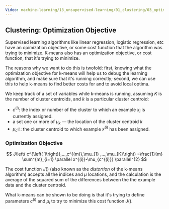```yaml
---
Video: machine-learning/13_unsupervised-learning/01_clustering/03_optimization-objective.mp4
---
```


## Clustering: Optimization Objective

Supervised learning algorithms like linear regression, logistic regression, etc have an opimization objective, or some cost function that the algorithm was trying to minimize. K-means also has an optimization objective, or cost function, that it's trying to minimize.

The reasons why we want to do this is twofold: first, knowing what the optimization objective for k-means will help us to debug the learning algorithm, and make sure that it's running correctly; second, we can use this to help k-means to find better costs for and to avoid local optima.

We keep track of a set of variables while k-means is running, assuming $K$ is the number of cluster centroids, and $k$ is a particular cluster centroid:

* $c^{(i)}$: the index or number of the cluster to which an example $x_i$ is currently assigned.
* a set one or more of $\mu_k$ — the location of the cluster centroid $k$
* $\mu_{c^{(i)}}$: the cluster centroid to which example $x^{(i)}$ has been assigned.

### Optimization Objective

$$
J\left( c^{\left( 1\right)},...,c^{(m)},\mu_{1} ,...,\mu_{K}\right) =\frac{1}{m} \sum^{m}_{i=1} \parallel x^{(i)}-\mu_{c^{(i)}} \parallel^{2}  
$$

The cost function $J()$ (also known as the _distortion_ of the k-means algorithm) accepts all the indices and $\mu$ locations, and the calculation is the average of the squared sum of the differences between the the example data and the cluster centroid.

What k-means can be shown to be doing is that it's trying to define parameters $c^{(i)}$ and $\mu_i$ to try to minimize this cost function $J()$.




